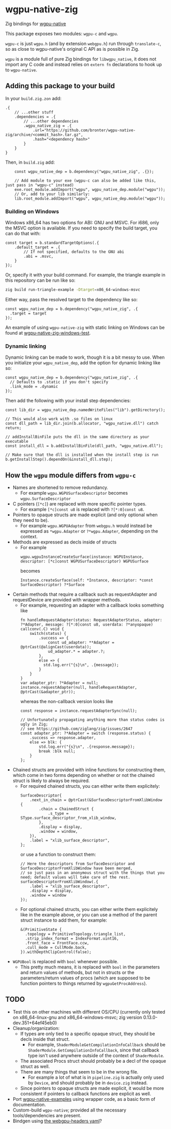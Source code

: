 # wgpu-native-zig
Zig bindings for [wgpu-native](https://github.com/gfx-rs/wgpu-native)

This package exposes two modules: `wgpu-c` and `wgpu`.

`wgpu-c` is just `wgpu.h` (and by extension `webgpu.h`) run through `translate-c`, so as close to wgpu-native's original C API as is possible in Zig.

`wgpu` is a module full of pure Zig bindings for `libwgpu_native`, it does not import any C code and instead relies on `extern fn` declarations to hook up to `wgpu-native`.

## Adding this package to your build
In your `build.zig.zon` add:
```zig
.{
    // ...other stuff
    .dependencies = .{
        // ...other dependencies
        .wgpu_native_zig = .{
            .url="https://github.com/bronter/wgpu-native-zig/archive/<commit_hash>.tar.gz",
            .hash="<dependency hash>"
        }
    }
}
```
Then, in `build.zig` add:
```zig
    const wgpu_native_dep = b.dependency("wgpu_native_zig", .{});

    // Add module to your exe (wgpu-c can also be added like this, just pass in "wgpu-c" instead)
    exe.root_module.addImport("wgpu", wgpu_native_dep.module("wgpu"));
    // Or, add to your lib similarly:
    lib.root_module.addImport("wgpu", wgpu_native_dep.module("wgpu"));
```

### Building on Windows
Windows x86_64 has two options for ABI: GNU and MSVC. For i686, only the MSVC option is available.
If you need to specify the build target, you can do that with:
```zig
const target = b.standardTargetOptions(.{
    .default_target = .{
        // If not specified, defaults to the GNU abi
        .abi = .msvc,
    }
});
```
Or, specify it with your build command. For example, the triangle example in this repository can be run like so:
```sh
zig build run-triangle-example -Dtarget=x86_64-windows-msvc
```
Either way, pass the resolved target to the dependency like so:
```zig
const wgpu_native_dep = b.dependency("wgpu_native_zig", .{
  .target = target
});
```
An example of using `wgpu-native-zig` with static linking on Windows can be found at [wgpu-native-zig-windows-test](https://github.com/bronter/wgpu-native-zig-windows-test).

### Dynamic linking
Dynamic linking can be made to work, though it is a bit messy to use.
When you initialize your `wgpu_native_dep`, add the option for dynamic linking like so:
```zig
const wgpu_native_dep = b.dependency("wgpu_native_zig", .{
  // Defaults to .static if you don't specify
  .link_mode = .dynamic
});
```
Then add the following with your install step dependencies:
```zig
const lib_dir = wgpu_native_dep.namedWriteFiles("lib").getDirectory();

// This would also work with .so files on linux
const dll_path = lib_dir.join(b.allocator, "wgpu_native.dll") catch return;

// addInstallBinFile puts the dll in the same directory as your executable
const install_dll = b.addInstallBinFile(dll_path, "wgpu_native.dll");

// Make sure that the dll is installed when the install step is run
b.getInstallStep().dependOn(&install_dll.step);
```


## How the `wgpu` module differs from `wgpu-c`
* Names are shortened to remove redundancy.
  * For example `wgpu.WGPUSurfaceDescriptor` becomes `wgpu.SurfaceDescriptor`
* C pointers (`[*c]`) are replaced with more specific pointer types.
  * For example `[*c]const u8` is replaced with `?[*:0]const u8`.
* Pointers to opaque structs are made explicit (and only optional when they need to be).
  * For example `wgpu.WGPUAdapter` from `webgpu.h` would instead be expressed as `*wgpu.Adapter` or `?*wgpu.Adapter`, depending on the context.
* Methods are expressed as decls inside of structs
  * For example 
    ```zig
    wgpu.wgpuInstanceCreateSurface(instance: WGPUInstance, descriptor: [*c]const WGPUSurfaceDescriptor) WGPUSurface
    ``` 
    becomes
    ```zig
    Instance.createSurface(self: *Instance, descriptor: *const SurfaceDescriptor) ?*Surface
    ```
* Certain methods that require a callback such as requestAdapter and requestDevice are provided with wrapper methods.
  * For example, requesting an adapter with a callback looks something like
    ```zig
    fn handleRequestAdapter(status: RequestAdapterStatus, adapter: ?*Adapter, message: ?[*:0]const u8, userdata: ?*anyopaque) callconv(.C) void {
        switch(status) {
            .success => {
                const ud_adapter: **Adapter = @ptrCast(@alignCast(userdata));
                ud_adapter.* = adapter.?;
            },
            else => {
              std.log.err("{s}\n", .{message});
            }
        }
    }
    var adapter_ptr: ?*Adapter = null;
    instance.requestAdapter(null, handleRequestAdapter, @ptrCast(&adapter_ptr));
    ```
    whereas the non-callback version looks like
    ```zig
    const response = instance.requestAdapterSync(null);

    // Unfortunately propagating anything more than status codes is ugly in Zig;
    // see https://github.com/ziglang/zig/issues/2647
    const adapter_ptr: ?*Adapter = switch (response.status) {
        .success => response.adapter,
        else => blk: {
            std.log.err("{s}\n", .{response.message});
            break :blk null;
        }
    };
    ```
* Chained structs are provided with inline functions for constructing them, which come in two forms depending on whether or not the chained struct is likely to always be required.
  * For required chained structs, you can either write them explicitely:
    ```zig
    SurfaceDescriptor{
        .next_in_chain = @ptrCast(&SurfaceDescriptorFromXlibWindow {
            .chain = ChainedStruct {
                .s_type = SType.surface_descriptor_from_xlib_window,
            },
            .display = display,
            .window = window,
        }),
        .label = "xlib_surface_descriptor",
    };
    ```
    or use a function to construct them:
    ```zig
    // Here the descriptors from SurfaceDescriptor and SurfaceDescriptorFromXlibWindow have been merged,
    // so just pass in an anonymous struct with the things that you need; default values will take care of the rest.
    surfaceDescriptorFromXlibWindow(.{
        .label = "xlib_surface_descriptor",
        .display = display,
        .window = window
    });
    ```
  * For optional chained structs, you can either write them explicitely like in the example above, or you can use a method of the parent struct instance to add them, for example:
    ```zig
    &(PrimitiveState {
      .topology = PrimitiveTopology.triangle_list,
      .strip_index_format = IndexFormat.uint16,
      .front_face = FrontFace.ccw,
      .cull_mode = CullMode.back,
    }).withDepthClipControl(false);
    ```
* `WGPUBool` is replaced with `bool` whenever possible.
  * This pretty much means, it is replaced with `bool` in the parameters and return values of methods, but not in structs or the parameters/return values of procs (which are supposed to be function pointers to things returned by `wgpuGetProcAddress`).

## TODO
* Test this on other machines with different OS/CPU (currently only tested on x86_64-linux-gnu and x86_64-windows-msvc; zig version 0.13.0-dev.351+64ef45eb0)
* Cleanup/organization: 
  * If types are only tied to a specific opaque struct, they should be decls inside that struct.
    * For example, `ShaderModuleGetCompilationInfoCallback` should be `ShaderModule.GetCompilationInfoCallback`, since that callback type isn't used anywhere outside of the context of `ShaderModule`.
  * The associated Procs struct should probably be a decl of the opaque struct as well.
  * There are many things that seem to be in the wrong file.
    * For example a lot of what is in `pipeline.zig` is actually only used by `Device`, and should probably be in `device.zig` instead.
  * Since pointers to opaque structs are made explicit, it would be more consistent if pointers to callback functions are explicit as well.
* Port [wgpu-native-examples](https://github.com/samdauwe/webgpu-native-examples) using wrapper code, as a basic form of documentation.
* Custom-build `wgpu-native`; provided all the necessary tools/dependencies are present.
* Bindgen using [the webgpu-headers yaml](https://github.com/webgpu-native/webgpu-headers/blob/main/webgpu.yml)?